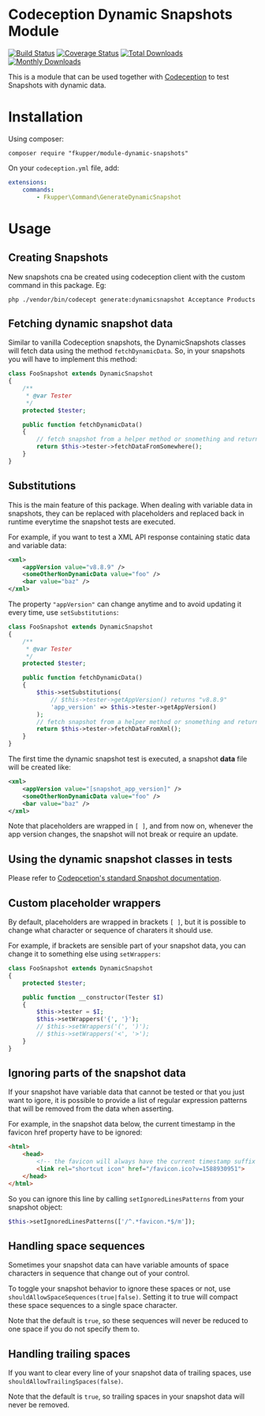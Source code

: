 # Codeception Dynamic Snapshots Module

[![Build Status](https://travis-ci.org/fkupper/module-dynamic-snapshots.svg?branch=master)](https://travis-ci.org/fkupper/module-dynamic-snapshots)
[![Coverage Status](https://coveralls.io/repos/github/fkupper/module-dynamic-snapshots/badge.svg?branch=master)](https://coveralls.io/github/fkupper/module-dynamic-snapshots?branch=master)
[![Total Downloads](https://poser.pugx.org/fkupper/module-dynamic-snapshots/downloads)](//packagist.org/packages/fkupper/module-dynamic-snapshots)
[![Monthly Downloads](https://poser.pugx.org/fkupper/module-dynamic-snapshots/d/monthly)](//packagist.org/packages/fkupper/module-dynamic-snapshots)


This is a module that can be used together with [Codeception](https://github.com/Codeception/Codeception) to test Snapshots with dynamic data.

# Installation

Using composer:
``` shell
composer require "fkupper/module-dynamic-snapshots"
```

On your `codeception.yml` file, add:
``` yml
extensions:
    commands:
        - Fkupper\Command\GenerateDynamicSnapshot
```

# Usage

## Creating Snapshots
New snapshots cna be created using codeception client with the custom command in this package. Eg:
``` shell
php ./vendor/bin/codecept generate:dynamicsnapshot Acceptance Products
```

## Fetching dynamic snapshot data
Similar to vanilla Codeception snapshots, the DynamicSnapshots classes will fetch data using the method `fetchDynamicData`. So, in your snapshots you will have to implement this method:
```php
class FooSnapshot extends DynamicSnapshot
{
    /**
     * @var Tester
     */
    protected $tester;

    public function fetchDynamicData()
    {
        // fetch snapshot from a helper method or snomething and return
        return $this->tester->fetchDataFromSomewhere();
    }
}
```

## Substitutions
This is the main feature of this package.
When dealing with variable data in snapshots, they can be replaced with placeholders and replaced back in runtime everytime the snapshot tests are executed.

For example, if you want to test a XML API response containing static data and variable data:
```xml
<xml>
    <appVersion value="v8.8.9" />
    <someOtherNonDynamicData value="foo" />
    <bar value="baz" />
</xml>
```

The property `"appVersion"` can change anytime and to avoid updating it every time, use `setSubstitutions`:

```php
class FooSnapshot extends DynamicSnapshot
{
    /**
     * @var Tester
     */
    protected $tester;

    public function fetchDynamicData()
    {
        $this->setSubstitutions(
            // $this->tester->getAppVersion() returns "v8.8.9"
            'app_version' => $this->tester->getAppVersion()
        );
        // fetch snapshot from a helper method or snomething and return
        return $this->tester->fetchDataFromXml();
    }
}
```

The first time the dynamic snapshot test is executed, a snapshot **data** file will be created like:
```xml
<xml>
    <appVersion value="[snapshot_app_version]" />
    <someOtherNonDynamicData value="foo" />
    <bar value="baz" />
</xml>
```
Note that placeholders are wrapped in `[ ]`, and from now on, whenever the app version changes, the snapshot will not break or require an update.

## Using the dynamic snapshot classes in tests
Please refer to [Codepcetion's standard Snapshot documentation](https://codeception.com/docs/09-Data#Testing-Dynamic-Data-with-Snapshots).

## Custom placeholder wrappers
By default, placeholders are wrapped in brackets `[ ]`, but it is possible to change what character or sequence of charaters it should use.

For example, if brackets are sensible part of your snapshot data, you can change it to something else using `setWrappers`:

```php
class FooSnapshot extends DynamicSnapshot
{
    protected $tester;

    public function __constructor(Tester $I)
    {
        $this->tester = $I;
        $this->setWrappers('{', '}');
        // $this->setWrappers('(', ')');
        // $this->setWrappers('<', '>');
    }
}
```

## Ignoring parts of the snapshot data
If your snapshot have variable data that cannot be tested or that you just want to igore, it is possible to provide a list of regular expression patterns that will be removed from the data when asserting.

For example, in the snapshot data below, the current timestamp in the favicon href property have to be ignored:
```html
<html>
    <head>
        <!-- the favicon will always have the current timestamp suffix -->
        <link rel="shortcut icon" href="/favicon.ico?v=1588930951">
    </head>
</html>
```
So you can ignore this line by calling `setIgnoredLinesPatterns` from your snapshot object:
```php
$this->setIgnoredLinesPatterns(['/^.*favicon.*$/m']);
```

## Handling space sequences
Sometimes your snapshot data can have variable amounts of space characters in sequence that change out of your control.

To toggle your snapshot behavior to ignore these spaces or not, use `shouldAllowSpaceSequences(true|false)`. Setting it to true will compact these space sequences to a single space character.

Note that the default is `true`, so these sequences will never be reduced to one space if you do not specify them to.

## Handling trailing spaces
If you want to clear every line of your snapshot data of trailing spaces, use `shouldAllowTrailingSpaces(false)`.

Note that the default is `true`, so trailing spaces in your snapshot data will never be removed.
